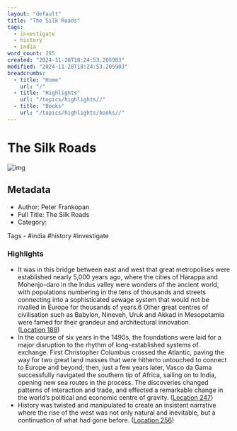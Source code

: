 ```yaml
---
layout: "default"
title: "The Silk Roads"
tags:
  - investigate
  - history
  - india
word_count: 285
created: "2024-11-28T18:24:53.205903"
modified: "2024-11-28T18:24:53.205903"
breadcrumbs:
  - title: "Home"
    url: "/"
  - title: "Highlights"
    url: "/topics/highlights//"
  - title: "Books"
    url: "/topics/highlights/books//"
---
```

# The Silk Roads

![img](https://images-na.ssl-images-amazon.com/images/I/61oL%2BaVHqeL._SL200_.jpg)

## Metadata

- Author: Peter Frankopan
- Full Title: The Silk Roads
- Category: 

Tags - #india #history #investigate

### Highlights

- It was in this bridge between east and west that great metropolises were established nearly 5,000 years ago, where the cities of Harappa and Mohenjo-daro in the Indus valley were wonders of the ancient world, with populations numbering in the tens of thousands and streets connecting into a sophisticated sewage system that would not be rivalled in Europe for thousands of years.6 Other great centres of civilisation such as Babylon, Nineveh, Uruk and Akkad in Mesopotamia were famed for their grandeur and architectural innovation. ([Location 188](https://readwise.io/to_kindle?action=open&asin=B00XST7IX2&location=188))
- In the course of six years in the 1490s, the foundations were laid for a major disruption to the rhythm of long-established systems of exchange. First Christopher Columbus crossed the Atlantic, paving the way for two great land masses that were hitherto untouched to connect to Europe and beyond; then, just a few years later, Vasco da Gama successfully navigated the southern tip of Africa, sailing on to India, opening new sea routes in the process. The discoveries changed patterns of interaction and trade, and effected a remarkable change in the world’s political and economic centre of gravity. ([Location 247](https://readwise.io/to_kindle?action=open&asin=B00XST7IX2&location=247))
- History was twisted and manipulated to create an insistent narrative where the rise of the west was not only natural and inevitable, but a continuation of what had gone before. ([Location 256](https://readwise.io/to_kindle?action=open&asin=B00XST7IX2&location=256))
